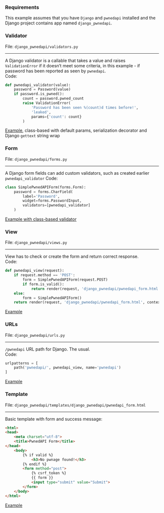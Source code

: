 ### Requirements
This example assumes that you have `Django` and `pwnedapi` installed and the Django project contains app named `django_pwnedapi`.
### Validator
File: `django_pwnedapi/validators.py`  
***
A Django validator is a callable that takes a value and raises `ValidationError` if it doesn’t meet some criteria, in this example - if password has been reported as seen by `pwnedapi`.  
Code:
```python
def pwnedapi_validator(value):
    password = Password(value)
    if password.is_pwned():
        count = password.pwned_count
        raise ValidationError(
            'Password has been seen %(count)d times before!',
            'leaked',
            params={'count': count}
        )
```
[Example](django_pwnedapi/validators.py), class-based with default params, serialization decorator and Django `gettext` string wrap
### Form
File: `django_pwnedapi/forms.py`
***
A Django form fields can add custom validators, such as created earlier `pwnedapi_validator`
Code:
```python
class SimplePwnedAPIForm(forms.Form):
    password = forms.CharField(
        label='Password', 
        widget=forms.PasswordInput, 
        validators=[pwnedapi_validator]
    )
```
[Example with class-based validator](django_pwnedapi/forms.py)
### View
File: `django_pwnedapi/views.py`
***
View has to check or create the form and return correct response.  
Code:
```python
def pwnedapi_view(request):
    if request.method == 'POST':
        form = SimplePwnedAPIForm(request.POST)
        if form.is_valid():
            return render(request, 'django_pwnedapi/pwnedapi_form.html', context={'form': form, 'valid': True})
    else:
        form = SimplePwnedAPIForm()
    return render(request, 'django_pwnedapi/pwnedapi_form.html', context={'form': form})
```
[Example](django_pwnedapi/views.py)
### URLs
File: `django_pwnedapi/urls.py`
***
`/pwnedapi` URL path for Django. The usual.  
Code:
```python
urlpatterns = [
    path('pwnedapi/', pwnedapi_view, name='pwnedapi')
]
```
[Example](django_pwnedapi/urls.py)
### Template
File: `django_pwnedapi/templates/django_pwnedapi/pwnedapi_form.html`
***
Basic template with form and success message:
```html
<html>
<head>
    <meta charset="utf-8">
    <title>PwnedAPI Form</title>
</head>
    <body>
        {% if valid %}
            <h3>No pwnage found!</h3>
        {% endif %}
        <form method="post">
            {% csrf_token %}
            {{ form }}
            <input type="submit" value="Submit">
        </form>
    </body>
</html>
```
[Example](django_pwnedapi/templates/django_pwnedapi/pwnedapi_form.html)
